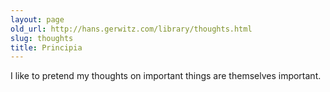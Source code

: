 ```yaml
---
layout: page
old_url: http://hans.gerwitz.com/library/thoughts.html
slug: thoughts
title: Principia
---
```


I like to pretend my thoughts on important things are themselves important.
